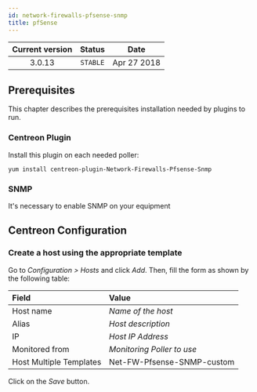 ```yaml
---
id: network-firewalls-pfsense-snmp
title: pfSense
---
```


| Current version | Status | Date |
| :-: | :-: | :-: |
| 3.0.13 | `STABLE` | Apr 27 2018 |

## Prerequisites

This chapter describes the prerequisites installation needed by plugins to run.

### Centreon Plugin

Install this plugin on each needed poller:

``` shell
yum install centreon-plugin-Network-Firewalls-Pfsense-Snmp
```

### SNMP

It's necessary to enable SNMP on your equipment

## Centreon Configuration

### Create a host using the appropriate template

Go to *Configuration \> Hosts* and click *Add*. Then, fill the form as shown by the following table:

| Field                                | Value                      |
| :----------------------------------- | :------------------------- |
| Host name                            | *Name of the host*         |
| Alias                                | *Host description*         |
| IP                                   | *Host IP Address*          |
| Monitored from                       | *Monitoring Poller to use* |
| Host Multiple Templates              | Net-FW-Pfsense-SNMP-custom |

Click on the *Save* button.

